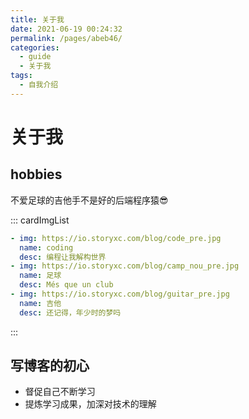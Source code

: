 ```yaml
---
title: 关于我
date: 2021-06-19 00:24:32
permalink: /pages/abeb46/
categories: 
  - guide
  - 关于我
tags: 
  - 自我介绍
---
```

# 关于我

## hobbies
不爱足球的吉他手不是好的后端程序猿:sunglasses:

::: cardImgList
```yaml
- img: https://io.storyxc.com/blog/code_pre.jpg
  name: coding
  desc: 编程让我解构世界
- img: https://io.storyxc.com/blog/camp_nou_pre.jpg
  name: 足球
  desc: Més que un club
- img: https://io.storyxc.com/blog/guitar_pre.jpg
  name: 吉他
  desc: 还记得，年少时的梦吗
```
:::


## 写博客的初心
- 督促自己不断学习
- 提炼学习成果，加深对技术的理解